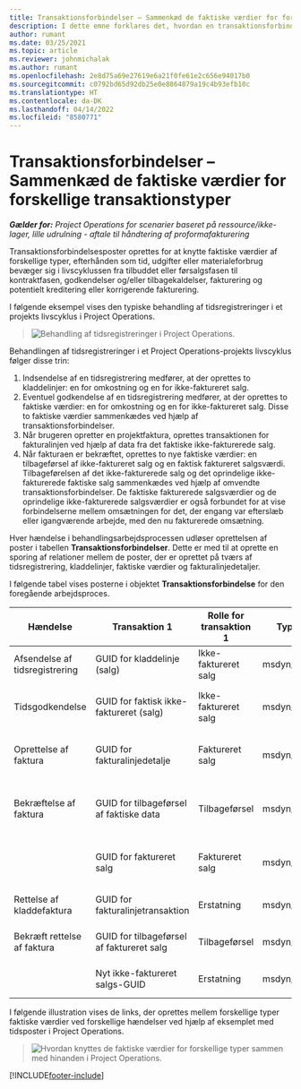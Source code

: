```yaml
---
title: Transaktionsforbindelser – Sammenkæd de faktiske værdier for forskellige transaktionstyper
description: I dette emne forklares det, hvordan en transaktionsforbindelse bruges til at sammenkæde faktiske værdier af forskellige typer for at spore på rentabilitet, faktureringsbeholdning og fakturerede versus ikke-fakturerede omsætningsberegninger.
author: rumant
ms.date: 03/25/2021
ms.topic: article
ms.reviewer: johnmichalak
ms.author: rumant
ms.openlocfilehash: 2e8d75a69e27619e6a21f0fe61e2c656e94017b0
ms.sourcegitcommit: c0792bd65d92db25e0e8864879a19c4b93efb10c
ms.translationtype: HT
ms.contentlocale: da-DK
ms.lasthandoff: 04/14/2022
ms.locfileid: "8580771"
---
```

# <a name="transaction-connections---link-actuals-of-different-transaction-types"></a>Transaktionsforbindelser – Sammenkæd de faktiske værdier for forskellige transaktionstyper

_**Gælder for:** Project Operations for scenarier baseret på ressource/ikke-lager, lille udrulning - aftale til håndtering af proformafakturering_

Transaktionsforbindelsesposter oprettes for at knytte faktiske værdier af forskellige typer, efterhånden som tid, udgifter eller materialeforbrug bevæger sig i livscyklussen fra tilbuddet eller førsalgsfasen til kontraktfasen, godkendelser og/eller tilbagekaldelser, fakturering og potentielt kreditering eller korrigerende fakturering.

I følgende eksempel vises den typiske behandling af tidsregistreringer i et projekts livscyklus i Project Operations.

> ![Behandling af tidsregistreringer i Project Operations.](media/basic-guide-17.png)

Behandlingen af tidsregistreringer i et Project Operations-projekts livscyklus følger disse trin: 

1. Indsendelse af en tidsregistrering medfører, at der oprettes to kladdelinjer: en for omkostning og en for ikke-faktureret salg. 
2. Eventuel godkendelse af en tidsregistrering medfører, at der oprettes to faktiske værdier: en for omkostning og en for ikke-faktureret salg. Disse to faktiske værdier sammenkædes ved hjælp af transaktionsforbindelser.
3. Når brugeren opretter en projektfaktura, oprettes transaktionen for fakturalinjen ved hjælp af data fra det faktiske ikke-fakturerede salg.
4. Når fakturaen er bekræftet, oprettes to nye faktiske værdier: en tilbageførsel af ikke-faktureret salg og en faktisk faktureret salgsværdi. Tilbageførelsen af det ikke-fakturerede salg og det oprindelige ikke-fakturerede faktiske salg sammenkædes ved hjælp af omvendte transaktionsforbindelser. De faktiske fakturerede salgsværdier og de oprindelige ikke-fakturerede salgsværdier er også forbundet for at vise forbindelserne mellem omsætningen for det, der engang var efterslæb eller igangværende arbejde, med den nu fakturerede omsætning.   

Hver hændelse i behandlingsarbejdsprocessen udløser oprettelsen af poster i tabellen **Transaktionsforbindelser**. Dette er med til at oprette en sporing af relationer mellem de poster, der er oprettet på tværs af tidsregistrering, kladdelinjer, faktiske værdier og fakturalinjedetaljer.

I følgende tabel vises posterne i objektet **Transaktionsforbindelse** for den foregående arbejdsproces.

|Hændelse                   |Transaktion 1                 |Rolle for transaktion 1 |Type for transaktion 1       |Transaktion 2          |Rolle for transaktion 2 |Type for transaktion 2 |
|------------------------|------------------------------|---------------|-----------------------------|-----------------------------|-------------------|-------------------|
|Afsendelse af tidsregistrering   |GUID for kladdelinje (salg)     |Ikke-faktureret salg |msdyn_journalline            |GUID for kladdelinje (omkostning)     |Omkostning            |msdyn_journalline  |
|Tidsgodkendelse           |GUID for faktisk ikke-faktureret (salg)  |Ikke-faktureret salg |msdyn_actual                 |GUID for faktiske omkostninger (omkostning)       |Omkostning            |msdyn_actual       |
|Oprettelse af faktura        |GUID for fakturalinjedetalje      |Faktureret salg   |msdyn_invoicelinetransaction |GUID for faktisk ikke-faktureret salg   |Ikke-faktureret salg  |msdyn_actual       |
|Bekræftelse af faktura    |GUID for tilbageførsel af faktiske data         |Tilbageførsel      |msdyn_actual                 |GUID for oprindeligt ikke-faktureret salg |Oprindelig        |msdyn_actual       |
|                        |GUID for faktureret salg             |Faktureret salg   |msdyn_actual                 |GUID for faktisk ikke-faktureret salg   |Ikke-faktureret salg  |msdyn_actual       |
|Rettelse af kladdefaktura |GUID for fakturalinjetransaktion|Erstatning      |msdyn_invoicelinetransaction |GUID for faktureret salg            |Oprindelig        |msdyn_actual       |
|Bekræft rettelse af faktura|GUID for tilbageførsel af faktureret salg  |Tilbageførsel      |msdyn_actual                 |GUID for faktureret salg            |Oprindelig        |msdyn_actual       |
|                        |Nyt ikke-faktureret salgs-GUID |Erstatning            |msdyn_actual                 |GUID for faktureret salg            |Oprindelig        |msdyn_actual       |


I følgende illustration vises de links, der oprettes mellem forskellige typer faktiske værdier ved forskellige hændelser ved hjælp af eksemplet med tidsposter i Project Operations.

> ![Hvordan knyttes de faktiske værdier for forskellige typer sammen med hinanden i Project Operations.](media/TransactionConnections.png)

[!INCLUDE[footer-include](../includes/footer-banner.md)]
